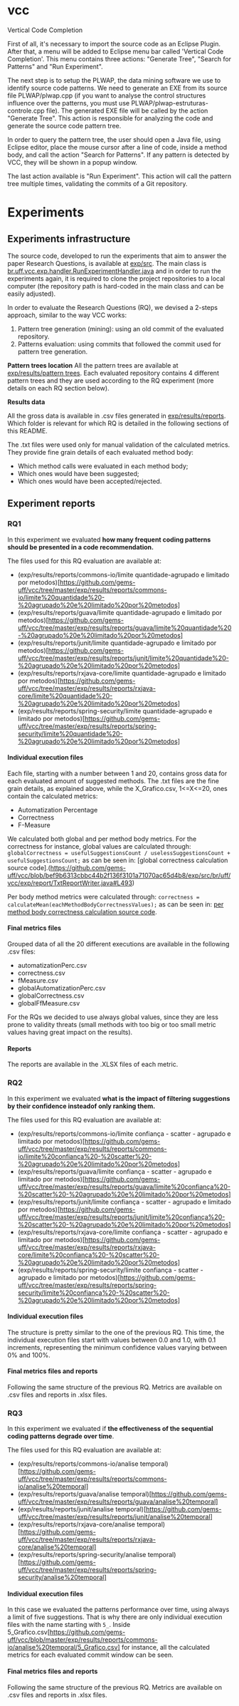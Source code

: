 # vcc
Vertical Code Completion

First of all, it's necessary to import the source code as an Eclipse Plugin. After that, a menu will be added to Eclipse menu bar called 'Vertical Code Completion'. This menu contains three actions: "Generate Tree",  "Search for Patterns" and "Run Experiment".

The next step is to setup the PLWAP, the data mining software we use to identify source code patterns. We need to generate an EXE from its source file PLWAP/plwap.cpp (if you want to analyse the control structures influence over the patterns, you must use PLWAP/plwap-estruturas-controle.cpp file). The generated EXE file will be called by the action "Generate Tree". This action is responsible for analyzing the code and generate the source code pattern tree.

In order to query the pattern tree, the user should open a Java file, using Eclipse editor, place the mouse cursor after a line of code, inside a method body, and call the action "Search for Patterns". If any pattern is detected by VCC, they will be shown in a popup window.

The last action available is "Run Experiment". This action will call the pattern tree multiple times, validating the commits of a Git repository.

# Experiments

## Experiments infrastructure

The source code, developed to run the experiments that aim to answer the paper Research Questions, is available at [exp/src](https://github.com/gems-uff/vcc/tree/master/exp/src/br/uff/vcc/exp). The main class is [br.uff.vcc.exp.handler.RunExperimentHandler.java](https://github.com/gems-uff/vcc/blob/master/exp/src/br/uff/vcc/exp/handler/RunExperimentHandler.java) and in order to run the experiments again, it is required to clone the project repositories to a local computer (the repository path is hard-coded in the main class and can be easily adjusted).

In order to evaluate the Research Questions (RQ), we devised a 2-steps approach, similar to the way VCC works:
1. Pattern tree generation (mining): using an old commit of the evaluated repository.
2. Patterns evaluation: using commits that followed the commit used for pattern tree generation.

**Pattern trees location**
All the pattern trees are available at [exp/results/pattern trees](https://github.com/gems-uff/vcc/tree/master/exp/results/pattern%20trees). Each evaluated repository contains 4 different pattern trees and they are used according to the RQ experiment (more details on each RQ section below).

**Results data**

All the gross data is available in .csv files generated in [exp/results/reports](https://github.com/gems-uff/vcc/tree/master/exp/results/reports). Which folder is relevant for which RQ is detailed in the following sections of this README. 

The .txt files were used only for manual validation of the calculated metrics. They provide fine grain details of each evaluated method body: 
* Which method calls were evaluated in each method body; 
* Which ones would have been suggested;
* Which ones would have been accepted/rejected.

## Experiment reports

### RQ1

In this experiment we evaluated **how many frequent coding patterns should be presented in a code recommendation.**

The files used for this RQ evaluation are available at:
* (exp/results/reports/commons-io/limite quantidade-agrupado e limitado por metodos)[https://github.com/gems-uff/vcc/tree/master/exp/results/reports/commons-io/limite%20quantidade%20-%20agrupado%20e%20limitado%20por%20metodos]
* (exp/results/reports/guava/limite quantidade-agrupado e limitado por metodos)[https://github.com/gems-uff/vcc/tree/master/exp/results/reports/guava/limite%20quantidade%20-%20agrupado%20e%20limitado%20por%20metodos]
* (exp/results/reports/junit/limite quantidade-agrupado e limitado por metodos)[https://github.com/gems-uff/vcc/tree/master/exp/results/reports/junit/limite%20quantidade%20-%20agrupado%20e%20limitado%20por%20metodos]
* (exp/results/reports/rxjava-core/limite quantidade-agrupado e limitado por metodos)[https://github.com/gems-uff/vcc/tree/master/exp/results/reports/rxjava-core/limite%20quantidade%20-%20agrupado%20e%20limitado%20por%20metodos]
* (exp/results/reports/spring-security/limite quantidade-agrupado e limitado por metodos)[https://github.com/gems-uff/vcc/tree/master/exp/results/reports/spring-security/limite%20quantidade%20-%20agrupado%20e%20limitado%20por%20metodos]

#### Individual execution files

Each file, starting with a number between 1 and 20, contains gross data for each evaluated amount of suggested methods. The .txt files are the fine grain details, as explained above, while the X_Grafico.csv, 1<=X<=20, ones contain the calculated metrics: 
* Automatization Percentage
* Correctness
* F-Measure

We calculated both global and per method body metrics. For the correctness for instance, global values are calculated through: 
`globalCorrectness = usefulSuggestionsCount / uselessSuggestionsCount + usefulSuggestionsCount;` as can be seen in: [global correctness calculation source code].(https://github.com/gems-uff/vcc/blob/bef9b6313cbbc44b2f136f3101a71070ac65d4b8/exp/src/br/uff/vcc/exp/report/TxtReportWriter.java#L493) 

Per body method metrics were calculated through:
`correctness = calculateMean(eachMethodBodyCorrectnessValues);` as can be seen in: [per method body correctness calculation source code](https://github.com/gems-uff/vcc/blob/bef9b6313cbbc44b2f136f3101a71070ac65d4b8/exp/src/br/uff/vcc/exp/report/TxtReportWriter.java#L204).

#### Final metrics files

Grouped data of all the 20 different executions are available in the following .csv files:
* automatizationPerc.csv
* correctness.csv
* fMeasure.csv
* globalAutomatizationPerc.csv
* globalCorrectness.csv
* globalFfMeasure.csv

For the RQs we decided to use always global values, since they are less prone to validity threats (small methods with too big or too small metric values having great impact on the results).

#### Reports

The reports are available in the .XLSX files of each metric.

### RQ2

In this experiment we evaluated **what is the impact of filtering suggestions by their confidence insteadof only ranking them.**

The files used for this RQ evaluation are available at:
* (exp/results/reports/commons-io/limite confiança - scatter - agrupado e limitado por metodos)[https://github.com/gems-uff/vcc/tree/master/exp/results/reports/commons-io/limite%20confiança%20-%20scatter%20-%20agrupado%20e%20limitado%20por%20metodos]
* (exp/results/reports/guava/limite confiança - scatter - agrupado e limitado por metodos)[https://github.com/gems-uff/vcc/tree/master/exp/results/reports/guava/limite%20confiança%20-%20scatter%20-%20agrupado%20e%20limitado%20por%20metodos]
* (exp/results/reports/junit/limite confiança - scatter - agrupado e limitado por metodos)[https://github.com/gems-uff/vcc/tree/master/exp/results/reports/junit/limite%20confiança%20-%20scatter%20-%20agrupado%20e%20limitado%20por%20metodos]
* (exp/results/reports/rxjava-core/limite confiança - scatter - agrupado e limitado por metodos)[https://github.com/gems-uff/vcc/tree/master/exp/results/reports/rxjava-core/limite%20confiança%20-%20scatter%20-%20agrupado%20e%20limitado%20por%20metodos]
* (exp/results/reports/spring-security/limite confiança - scatter - agrupado e limitado por metodos)[https://github.com/gems-uff/vcc/tree/master/exp/results/reports/spring-security/limite%20confiança%20-%20scatter%20-%20agrupado%20e%20limitado%20por%20metodos]

#### Individual execution files

The structure is pretty similar to the one of the previous RQ. This time, the individual execution files start with values between 0.0 and 1.0, with 0.1 increments, representing the minimum confidence values varying between 0% and 100%.

#### Final metrics files and reports

Following the same structure of the previous RQ. Metrics are available on .csv files and reports in .xlsx files.

### RQ3

In this experiment we evaluated if **the  effectiveness  of  the  sequential  coding  patterns degrade over time**.

The files used for this RQ evaluation are available at:
* (exp/results/reports/commons-io/analise temporal)[https://github.com/gems-uff/vcc/tree/master/exp/results/reports/commons-io/analise%20temporal]
* (exp/results/reports/guava/analise temporal)[https://github.com/gems-uff/vcc/tree/master/exp/results/reports/guava/analise%20temporal]
* (exp/results/reports/junit/analise temporal)[https://github.com/gems-uff/vcc/tree/master/exp/results/reports/junit/analise%20temporal]
* (exp/results/reports/rxjava-core/analise temporal)[https://github.com/gems-uff/vcc/tree/master/exp/results/reports/rxjava-core/analise%20temporal]
* (exp/results/reports/spring-security/analise temporal)[https://github.com/gems-uff/vcc/tree/master/exp/results/reports/spring-security/analise%20temporal]

#### Individual execution files

In this case we evaluated the patterns performance over time, using always a limit of five suggestions. That is why there are only individual execution files with the name starting with `5_`. Inside 5_Grafico.csv[https://github.com/gems-uff/vcc/blob/master/exp/results/reports/commons-io/analise%20temporal/5_Grafico.csv] for instance, all the calculated metrics for each evaluated commit window can be seen. 


#### Final metrics files and reports

Following the same structure of the previous RQ. Metrics are available on .csv files and reports in .xlsx files.
